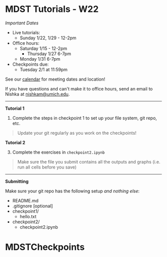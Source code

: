 
# MDST Tutorials - W22

_Important Dates_

- Live tutorials:
	- Sunday 1/22, 1/29 - 12-2pm
- Office hours:
	- Saturday 1/15 - 12-2pm
        - Thursday 1/27 6-7pm
	- Monday 1/31 6-7pm
- Checkpoints due:
	- Tuesday 2/1 at 11:59pm

See our [calendar](https://www.mdst.club/agenda) for meeting dates and location!

If you have questions and can't make it to office hours, send an email to Nishka at <nishkam@umich.edu>. 

---
**Tutorial 1**

1. Complete the steps in checkpoint 1 to set up your file system, git repo, etc.
> Update your git regularly as you work on the checkpoints!

**Tutorial 2**

3. Complete the exercises in `checkpoint2.ipynb`
> Make sure the file you submit contains all the outputs and graphs (i.e. run all cells before you save)
---

**Submitting**

Make sure your git repo has the following setup _and nothing else_:

- README.md
- .gitignore [optional]
- checkpoint1/
	- hello.txt
- checkpoint2/
	- checkpoint2.ipynb

# MDSTCheckpoints
